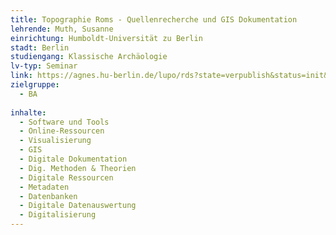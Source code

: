 ```yaml
---
title: Topographie Roms - Quellenrecherche und GIS Dokumentation
lehrende: Muth, Susanne
einrichtung: Humboldt-Universität zu Berlin
stadt: Berlin
studiengang: Klassische Archäologie
lv-typ: Seminar
link: https://agnes.hu-berlin.de/lupo/rds?state=verpublish&status=init&vmfile=no&publishid=224302&moduleCall=webInfo&publishConfFile=webInfo&publishSubDir=veranstaltung
zielgruppe:
  - BA
  
inhalte:
  - Software und Tools
  - Online-Ressourcen
  - Visualisierung
  - GIS
  - Digitale Dokumentation
  - Dig. Methoden & Theorien
  - Digitale Ressourcen
  - Metadaten
  - Datenbanken
  - Digitale Datenauswertung
  - Digitalisierung
---
```

 
